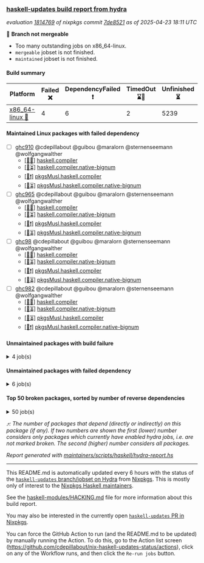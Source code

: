 ### [haskell-updates build report from hydra](https://hydra.nixos.org/jobset/nixpkgs/haskell-updates)
*evaluation [1814769](https://hydra.nixos.org/eval/1814769) of nixpkgs commit [7de8521](https://github.com/NixOS/nixpkgs/commits/7de85216658770857623e84669127abda8fbe016) as of 2025-04-23 18:11 UTC*

🔴 **Branch not mergeable**
  * Too many outstanding jobs on x86_64-linux.
  * `mergeable` jobset is not finished.
  * `maintained` jobset is not finished.

#### Build summary

 | Platform | Failed ❌ | DependencyFailed ❗ | TimedOut ⌛🚫 | Unfinished ⏳ | Success ✅ | 
 | --- | --- | --- | --- | --- | --- | 
 | [x86_64-linux 🐧](https://hydra.nixos.org/eval/1814769?filter=.x86_64-linux) | 4 | 6 | 2 | 5239 | 2072 | 
#### Maintained Linux packages with failed dependency
- [ ] [ghc910](https://hydra.nixos.org/eval/1814769?filter=ghc910) @cdepillabout @guibou @maralorn @sternenseemann @wolfgangwalther
  - [[🐧✅]](https://hydra.nixos.org/build/295451538) [haskell.compiler](https://hydra.nixos.org/eval/1814769?filter=haskell.compiler.ghc910)
  - [[🐧⏳]](https://hydra.nixos.org/build/295451566) [haskell.compiler.native-bignum](https://hydra.nixos.org/eval/1814769?filter=haskell.compiler.native-bignum.ghc910)
  - [[🐧❗]](https://hydra.nixos.org/build/295459199) [pkgsMusl.haskell.compiler](https://hydra.nixos.org/eval/1814769?filter=pkgsMusl.haskell.compiler.ghc910)
  - [[🐧⏳]](https://hydra.nixos.org/build/295459232) [pkgsMusl.haskell.compiler.native-bignum](https://hydra.nixos.org/eval/1814769?filter=pkgsMusl.haskell.compiler.native-bignum.ghc910)
- [ ] [ghc965](https://hydra.nixos.org/eval/1814769?filter=ghc965) @cdepillabout @guibou @maralorn @sternenseemann @wolfgangwalther
  - [[🐧✅]](https://hydra.nixos.org/build/295451555) [haskell.compiler](https://hydra.nixos.org/eval/1814769?filter=haskell.compiler.ghc965)
  - [[🐧⏳]](https://hydra.nixos.org/build/295451579) [haskell.compiler.native-bignum](https://hydra.nixos.org/eval/1814769?filter=haskell.compiler.native-bignum.ghc965)
  - [[🐧❗]](https://hydra.nixos.org/build/295459224) [pkgsMusl.haskell.compiler](https://hydra.nixos.org/eval/1814769?filter=pkgsMusl.haskell.compiler.ghc965)
  - [[🐧⏳]](https://hydra.nixos.org/build/295459246) [pkgsMusl.haskell.compiler.native-bignum](https://hydra.nixos.org/eval/1814769?filter=pkgsMusl.haskell.compiler.native-bignum.ghc965)
- [ ] [ghc98](https://hydra.nixos.org/eval/1814769?filter=ghc98) @cdepillabout @guibou @maralorn @sternenseemann @wolfgangwalther
  - [[🐧✅]](https://hydra.nixos.org/build/295451554) [haskell.compiler](https://hydra.nixos.org/eval/1814769?filter=haskell.compiler.ghc98)
  - [[🐧⏳]](https://hydra.nixos.org/build/295451582) [haskell.compiler.native-bignum](https://hydra.nixos.org/eval/1814769?filter=haskell.compiler.native-bignum.ghc98)
  - [[🐧❗]](https://hydra.nixos.org/build/295459235) [pkgsMusl.haskell.compiler](https://hydra.nixos.org/eval/1814769?filter=pkgsMusl.haskell.compiler.ghc98)
  - [[🐧⏳]](https://hydra.nixos.org/build/295459240) [pkgsMusl.haskell.compiler.native-bignum](https://hydra.nixos.org/eval/1814769?filter=pkgsMusl.haskell.compiler.native-bignum.ghc98)
- [ ] [ghc982](https://hydra.nixos.org/eval/1814769?filter=ghc982) @cdepillabout @guibou @maralorn @sternenseemann @wolfgangwalther
  - [[🐧✅]](https://hydra.nixos.org/build/295451556) [haskell.compiler](https://hydra.nixos.org/eval/1814769?filter=haskell.compiler.ghc982)
  - [[🐧⏳]](https://hydra.nixos.org/build/295451585) [haskell.compiler.native-bignum](https://hydra.nixos.org/eval/1814769?filter=haskell.compiler.native-bignum.ghc982)
  - [[🐧⏳]](https://hydra.nixos.org/build/295459234) [pkgsMusl.haskell.compiler](https://hydra.nixos.org/eval/1814769?filter=pkgsMusl.haskell.compiler.ghc982)
  - [[🐧❗]](https://hydra.nixos.org/build/295459251) [pkgsMusl.haskell.compiler.native-bignum](https://hydra.nixos.org/eval/1814769?filter=pkgsMusl.haskell.compiler.native-bignum.ghc982)
#### Unmaintained packages with build failure
<details><summary>4 job(s) </summary>

- [ ] [[🐧❌]](https://hydra.nixos.org/build/295453779) [haskellPackages.crucible-llvm](https://hydra.nixos.org/eval/1814769?filter=haskellPackages.crucible-llvm)  ⤴️ 0 | 2
- [ ] [[🐧❌]](https://hydra.nixos.org/build/295454526) [haskellPackages.genvalidity-network-uri](https://hydra.nixos.org/eval/1814769?filter=haskellPackages.genvalidity-network-uri) 
- [ ] [[🐧❌]](https://hydra.nixos.org/build/295456454) [haskellPackages.nerd-font-icons](https://hydra.nixos.org/eval/1814769?filter=haskellPackages.nerd-font-icons) 
- [ ] [[🐧❌]](https://hydra.nixos.org/build/295458315) [haskellPackages.text-builder-time](https://hydra.nixos.org/eval/1814769?filter=haskellPackages.text-builder-time) 
</details>

#### Unmaintained packages with failed dependency
<details><summary>6 job(s) </summary>

- [ ] [lens](https://hydra.nixos.org/eval/1814769?filter=lens)  ⤴️ 957 | 2544
  - [[🐧✅]](https://hydra.nixos.org/build/295455900) [haskellPackages](https://hydra.nixos.org/eval/1814769?filter=haskellPackages.lens)
  - [[🐧❗]](https://hydra.nixos.org/build/295459260) [pkgsMusl.haskellPackages](https://hydra.nixos.org/eval/1814769?filter=pkgsMusl.haskellPackages.lens)
  - [[🐧⏳]](https://hydra.nixos.org/build/295459286) [pkgsStatic.haskell.packages.native-bignum.ghc948](https://hydra.nixos.org/eval/1814769?filter=pkgsStatic.haskell.packages.native-bignum.ghc948.lens)
  - [[🐧⏳]](https://hydra.nixos.org/build/295459285) [pkgsStatic.haskellPackages](https://hydra.nixos.org/eval/1814769?filter=pkgsStatic.haskellPackages.lens)
- [ ] [[🐧❗]](https://hydra.nixos.org/build/295458207) [haskellPackages.tasty-papi](https://hydra.nixos.org/eval/1814769?filter=haskellPackages.tasty-papi) 
</details>

#### Top 50 broken packages, sorted by number of reverse dependencies
<details><summary>50 job(s) </summary>

[haskell98](https://packdeps.haskellers.com/reverse/haskell98) ⤴️ 152  
[failure](https://packdeps.haskellers.com/reverse/failure) ⤴️ 72  
[enumerator](https://packdeps.haskellers.com/reverse/enumerator) ⤴️ 56  
[connection](https://packdeps.haskellers.com/reverse/connection) ⤴️ 50  
[util](https://packdeps.haskellers.com/reverse/util) ⤴️ 49  
[derive](https://packdeps.haskellers.com/reverse/derive) ⤴️ 48  
[fclabels](https://packdeps.haskellers.com/reverse/fclabels) ⤴️ 47  
[accelerate](https://packdeps.haskellers.com/reverse/accelerate) ⤴️ 42  
[syb-with-class](https://packdeps.haskellers.com/reverse/syb-with-class) ⤴️ 42  
[MonadCatchIO-transformers](https://packdeps.haskellers.com/reverse/MonadCatchIO-transformers) ⤴️ 41  
[TypeCompose](https://packdeps.haskellers.com/reverse/TypeCompose) ⤴️ 41  
[PrimitiveArray](https://packdeps.haskellers.com/reverse/PrimitiveArray) ⤴️ 35  
[crypto-random](https://packdeps.haskellers.com/reverse/crypto-random) ⤴️ 35  
[dual](https://packdeps.haskellers.com/reverse/dual) ⤴️ 32  
[hsp](https://packdeps.haskellers.com/reverse/hsp) ⤴️ 32  
[language-ecmascript](https://packdeps.haskellers.com/reverse/language-ecmascript) ⤴️ 31  
[iteratee](https://packdeps.haskellers.com/reverse/iteratee) ⤴️ 29  
[composite-base](https://packdeps.haskellers.com/reverse/composite-base) ⤴️ 28  
[regexpr](https://packdeps.haskellers.com/reverse/regexpr) ⤴️ 27  
[text-format](https://packdeps.haskellers.com/reverse/text-format) ⤴️ 27  
[crypto-numbers](https://packdeps.haskellers.com/reverse/crypto-numbers) ⤴️ 25  
[either-unwrap](https://packdeps.haskellers.com/reverse/either-unwrap) ⤴️ 25  
[Crypto](https://packdeps.haskellers.com/reverse/Crypto) ⤴️ 22  
[crypto-pubkey](https://packdeps.haskellers.com/reverse/crypto-pubkey) ⤴️ 22  
[haskelldb](https://packdeps.haskellers.com/reverse/haskelldb) ⤴️ 22  
[wxdirect](https://packdeps.haskellers.com/reverse/wxdirect) ⤴️ 22  
[BiobaseTypes](https://packdeps.haskellers.com/reverse/BiobaseTypes) ⤴️ 21  
[alg](https://packdeps.haskellers.com/reverse/alg) ⤴️ 21  
[hw-rankselect-base](https://packdeps.haskellers.com/reverse/hw-rankselect-base) ⤴️ 21  
[libxml-sax](https://packdeps.haskellers.com/reverse/libxml-sax) ⤴️ 21  
[wxc](https://packdeps.haskellers.com/reverse/wxc) ⤴️ 21  
[biocore](https://packdeps.haskellers.com/reverse/biocore) ⤴️ 20  
[hw-excess](https://packdeps.haskellers.com/reverse/hw-excess) ⤴️ 20  
[reform](https://packdeps.haskellers.com/reverse/reform) ⤴️ 20  
[wxcore](https://packdeps.haskellers.com/reverse/wxcore) ⤴️ 20  
[attoparsec-enumerator](https://packdeps.haskellers.com/reverse/attoparsec-enumerator) ⤴️ 19  
[bytestring-show](https://packdeps.haskellers.com/reverse/bytestring-show) ⤴️ 19  
[cprng-aes](https://packdeps.haskellers.com/reverse/cprng-aes) ⤴️ 19  
[fay](https://packdeps.haskellers.com/reverse/fay) ⤴️ 19  
[harp](https://packdeps.haskellers.com/reverse/harp) ⤴️ 19  
[hsx2hs](https://packdeps.haskellers.com/reverse/hsx2hs) ⤴️ 19  
[hw-balancedparens](https://packdeps.haskellers.com/reverse/hw-balancedparens) ⤴️ 19  
[ixset](https://packdeps.haskellers.com/reverse/ixset) ⤴️ 19  
[mmsyn2](https://packdeps.haskellers.com/reverse/mmsyn2) ⤴️ 19  
[wx](https://packdeps.haskellers.com/reverse/wx) ⤴️ 19  
[BiobaseENA](https://packdeps.haskellers.com/reverse/BiobaseENA) ⤴️ 18  
[asn1-data](https://packdeps.haskellers.com/reverse/asn1-data) ⤴️ 18  
[dbus-core](https://packdeps.haskellers.com/reverse/dbus-core) ⤴️ 18  
[digit](https://packdeps.haskellers.com/reverse/digit) ⤴️ 18  
[gtksourceview2](https://packdeps.haskellers.com/reverse/gtksourceview2) ⤴️ 18  
</details>


*⤴️: The number of packages that depend (directly or indirectly) on this package (if any). If two numbers are shown the first (lower) number considers only packages which currently have enabled hydra jobs, i.e. are not marked broken. The second (higher) number considers all packages.*

*Report generated with [maintainers/scripts/haskell/hydra-report.hs](https://github.com/NixOS/nixpkgs/blob/haskell-updates/maintainers/scripts/haskell/hydra-report.hs)*


----------------------------------------------------------------------

This README.md is automatically updated every 6 hours with the status of the
[`haskell-updates` branch/jobset on Hydra](https://hydra.nixos.org/jobset/nixpkgs/haskell-updates)
from [Nixpkgs](https://github.com/NixOS/nixpkgs).  This is mostly only of
interest to the [Nixpkgs Haskell maintainers](https://github.com/orgs/NixOS/teams/haskell).

See the
[haskell-modules/HACKING.md](https://github.com/NixOS/nixpkgs/blob/haskell-updates/pkgs/development/haskell-modules/HACKING.md)
file for more information about this build report.

You may also be interested in the currently open
[`haskell-updates` PR in Nixpkgs](https://github.com/nixos/nixpkgs/pulls?q=is%3Apr+is%3Aopen+head%3Ahaskell-updates).

You can force the GitHub Action to run (and the README.md to be updated) by
manually running the Action.  To do this, go to the Action list screen
(https://github.com/cdepillabout/nix-haskell-updates-status/actions),
click on any of the Workflow runs, and then click the `Re-run jobs` button.
